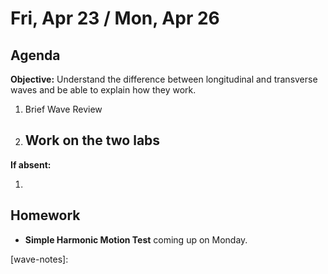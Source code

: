 Fri, Apr 23 / Mon, Apr 26
==================  
  
Agenda  
---------  
**Objective:** Understand the difference between longitudinal and transverse waves and be able to explain how they work.
  
1. Brief Wave Review
2. Work on the two labs
	- 
  
**If absent:** 

1. 
  
Homework   
-------------  
- **Simple Harmonic Motion Test** coming up on Monday.
  
[wave-read]: https://avon.schoology.com/course/2624603689/materials/gp/4890554768
[4/23]: https://avon.schoology.com/assignment/4890550147/
[wave-notes]: 
<!--stackedit_data:
eyJoaXN0b3J5IjpbLTIwNzY3MTg4ODAsLTIwMjY4ODU4MzMsLT
Q4MzAwNTEwNSw0MDI3NTk3MjEsLTgwMzYwMzE3MSw4OTY4MDAz
OTIsMTE5NzkzMDcwNSw4OTA2NjE0MjksMTAyMzA1MzA1NSwtMT
UwNTM1OTQ0OCwtMTM4ODg4MDczNiwtMTQ4NzEyNjIzOSwtMjA2
NDE0MDY2NiwxMjc0MTUyMTgzLC0yMDYzNDY2ODM0LC0xODg4ND
g2MzYsLTUxMjg1NDIwOCwtMTk2NTA0MDA1NSwtMzE4NjgwNzI2
LDE1OTg4MTUyMzhdfQ==
-->